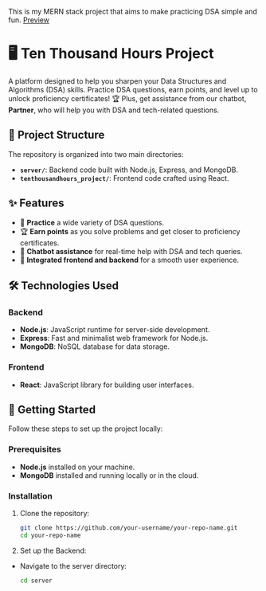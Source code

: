 This is my MERN stack project that aims to make practicing DSA simple and fun.
[Preview](https://drive.google.com/drive/folders/19KhFiXdRWdj-9DC6Ky_BRYnVDY2-6VGa)

# 🖥️ Ten Thousand Hours Project

A platform designed to help you sharpen your Data Structures and Algorithms (DSA) skills. Practice DSA questions, earn points, and level up to unlock proficiency certificates! 🏆 Plus, get assistance from our chatbot, **Partner**, who will help you with DSA and tech-related questions.

## 📂 Project Structure

The repository is organized into two main directories:
- **`server/`**: Backend code built with Node.js, Express, and MongoDB.
- **`tenthousandhours_project/`**: Frontend code crafted using React.

## ✨ Features

- 📝 **Practice** a wide variety of DSA questions.
- 🏆 **Earn points** as you solve problems and get closer to proficiency certificates.
- 🤖 **Chatbot assistance** for real-time help with DSA and tech queries.
- 🎯 **Integrated frontend and backend** for a smooth user experience.

## 🛠️ Technologies Used

### Backend
- **Node.js**: JavaScript runtime for server-side development.
- **Express**: Fast and minimalist web framework for Node.js.
- **MongoDB**: NoSQL database for data storage.

### Frontend
- **React**: JavaScript library for building user interfaces.

## 🚀 Getting Started

Follow these steps to set up the project locally:

### Prerequisites
- **Node.js** installed on your machine.
- **MongoDB** installed and running locally or in the cloud.

### Installation

1. Clone the repository:
    ```bash
    git clone https://github.com/your-username/your-repo-name.git
    cd your-repo-name

2. Set up the Backend:
- Navigate to the server directory:
  ```bash
  cd server
